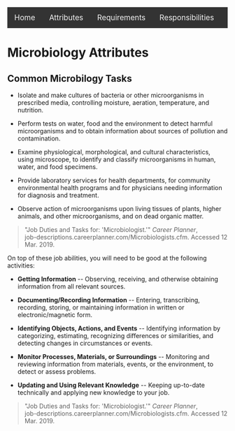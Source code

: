 <div style="background-color: #333;overflow:hidden;" class="topnav">  
<a style="float:left;color:#f2f2f2;text-align:center;text-decoration:none;font-size:17px;padding: 14px 16px;" class="active" href="index.html">Home</a>  
<a style="float:left;color:#f2f2f2;text-align:center;text-decoration:none;font-size:17px;padding: 14px 16px;" href="attributes.html">Attributes</a>
<a style="float:left;color:#f2f2f2;text-align:center;text-decoration:none;font-size:17px;padding: 14px 16px;" href="requirements.html">Requirements</a>
<a style="float:left;color:#f2f2f2;text-align:center;text-decoration:none;font-size:17px;padding: 14px 16px;" href="responsibilities.html">Responsibilities</a>  
</div>

# Microbiology Attributes
## Common Microbilogy Tasks
- Isolate and make cultures of bacteria or other microorganisms in prescribed media, controlling moisture, aeration, temperature, and nutrition.  
  
- Perform tests on water, food and the environment to detect harmful microorganisms and to obtain information about sources of pollution and contamination.  
  
- Examine physiological, morphological, and cultural characteristics, using microscope, to identify and classify microorganisms in human, water, and food specimens.  
  
- Provide laboratory services for health departments, for community environmental health programs and for physicians needing information for diagnosis and treatment.  
  
- Observe action of microorganisms upon living tissues of plants, higher animals, and other microorganisms, and on dead organic matter.
>"Job Duties and Tasks for: 'Microbiologist.'" _Career Planner_,  
job-descriptions.careerplanner.com/Microbiologists.cfm. Accessed 12 Mar.  2019.

On top of these job abilities, you will need to be good at the following activities:

- **Getting Information** -- Observing, receiving, and otherwise obtaining information from all relevant sources.  
  
  

- **Documenting/Recording Information** -- Entering, transcribing, recording, storing, or maintaining information in written or electronic/magnetic form.  
  
  
- **Identifying Objects, Actions, and Events** -- Identifying information by categorizing, estimating, recognizing differences or similarities, and detecting changes in circumstances or events.  
  
  
- **Monitor Processes, Materials, or Surroundings** -- Monitoring and reviewing information from materials, events, or the environment, to detect or assess problems.  
  
  
- **Updating and Using Relevant Knowledge** -- Keeping up-to-date technically and applying new knowledge to your job.
>"Job Duties and Tasks for: 'Microbiologist.'" _Career Planner_,  
job-descriptions.careerplanner.com/Microbiologists.cfm. Accessed 12 Mar.  2019.
<!--stackedit_data:
eyJoaXN0b3J5IjpbMTkwOTYwODUxM119
-->